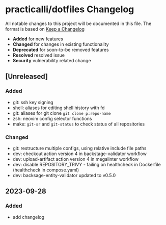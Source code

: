 # practicalli/dotfiles Changelog

All notable changes to this project will be documented in this file.
The format is based on [Keep a Changelog](https://keepachangelog.com/en/1.0.0/)

* **Added** for new features
* **Changed** for changes in existing functionality
* **Deprecated** for soon-to-be removed features
* **Resolved** resolved issue
* **Security** vulnerability related change

## [Unreleased]

### Added
- git: ssh key signing
- shell: aliases for editing shell history with fd
- git: aliases for git clone `git clone p:repo-name`
- zsh: neovim config selector functions
- make: `git-sr` and `git-status` to check status of all repositories

### Changed
- git: restructure multiple configs, using relative include file paths
- dev: checkout action version 4 in backstage-validator workflow
- dev: upload-artifact action version 4 in megalinter workflow
- dev: disable REPOSITORY_TRIVY - failing on healthcheck in Dockerfile (healthcheck in compose.yaml)
- dev: backsage-entity-validator updated to v0.5.0


## 2023-09-28
### Added
- add changelog
